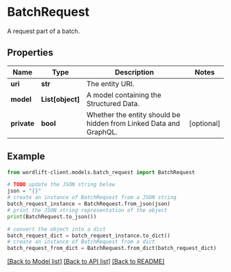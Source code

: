 # BatchRequest

A request part of a batch.

## Properties

Name | Type | Description | Notes
------------ | ------------- | ------------- | -------------
**uri** | **str** | The entity URI. | 
**model** | **List[object]** | A model containing the Structured Data. | 
**private** | **bool** | Whether the entity should be hidden from Linked Data and GraphQL. | [optional] 

## Example

```python
from wordlift-client.models.batch_request import BatchRequest

# TODO update the JSON string below
json = "{}"
# create an instance of BatchRequest from a JSON string
batch_request_instance = BatchRequest.from_json(json)
# print the JSON string representation of the object
print(BatchRequest.to_json())

# convert the object into a dict
batch_request_dict = batch_request_instance.to_dict()
# create an instance of BatchRequest from a dict
batch_request_from_dict = BatchRequest.from_dict(batch_request_dict)
```
[[Back to Model list]](../README.md#documentation-for-models) [[Back to API list]](../README.md#documentation-for-api-endpoints) [[Back to README]](../README.md)


